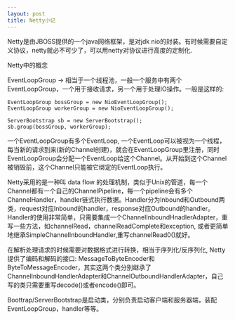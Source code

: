 ```yaml
---
layout: post
title: Netty小记
---
```


Netty是由JBOSS提供的一个java网络框架，是对jdk nio的封装。有时候需要自定义协议，netty就必不可少了，可以用netty对协议进行高度的定制化.

Netty中的概念

EventLoopGroup -> 相当于一个线程池，一般一个服务中有两个EventLoopGroup，一个用于接收请求，另一个用于处理IO操作。一般是这样的:

```
EventLoopGroup bossGroup = new NioEventLoopGroup();
EventLoopGroup workerGroup = new NioEventLoopGroup();

ServerBootstrap sb = new ServerBootstrap();
sb.group(bossGroup, workerGroup);
```

一个EventLoopGroup有多个EventLoop, 一个EventLoop可以被视为一个线程，每当新的请求到来(新的Channel创建)，就会在EventLoopGroup里注册，同时EventLoopGroup会分配一个EventLoop给这个Channel。从开始到这个Channel被销毁前，这个Channel只能被它绑定的EventLoop执行。

Netty采用的是一种叫 data flow 的处理机制，类似于Unix的管道，每一个Channel都有一个自己的ChannelPipeline，每一个pipeline会有多个ChannelHandler，handler链式执行数据。Handler分为Inbound和Outbound两类，request对应Inbound的handler，response对应Outbound的handler。Handler的使用非常简单，只需要集成一个ChannelInboundHnadlerAdapter，重写一些方法，如channelRead，channelReadComplete和exception, 或者更简单地继承SimpleChannelInboundHandler,重写channelRead0()就好。


在解析处理请求的时候需要对数据格式进行转换，相当于序列化/反序列化, Netty提供了编码和解码的接口: MessageToByteEncoder和ByteToMessageEncoder，其实这两个类分别继承了ChannelInboundHandlerAdapter和ChannelOutboundHandlerAdapter，自己写的类只需要重写decode()或者encode()即可。


Boottrap/ServerBootstrap是启动类，分别负责启动客户端和服务器端，装配EventLoopGroup，handler等等。